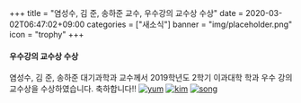 +++
title = "염성수, 김 준, 송하준 교수, 우수강의 교수상 수상"
date = 2020-03-02T06:47:02+09:00
categories = ["새소식"]
banner = "img/placeholder.png"
icon = "trophy"
+++

<!--more-->
#### 우수강의 교수상 수상
염성수, 김 준, 송하준 대기과학과 교수께서 2019학년도 2학기 이과대학 학과 우수 강의 교수상을 수상하였습니다. 축하합니다!!
[![yum](/img/people/seongsooyum.jpg)](/people/seongsooyum)
[![kim](/img/people/jhoonkim.jpg)](/people/jhoonkim)
[![song](/img/people/HajoonSong.png)](/people/HajoonSong)
